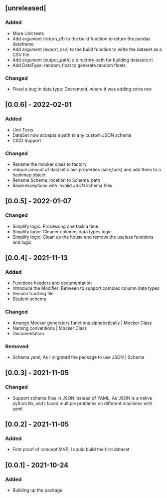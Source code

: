 
## [unreleased]
### Added
- More Unit tests
- Add argument (return_df) to the build function to return the pandas dataframe
- Add argument (export_csv) to the build function to write the dataset as a CSV file
- Add argument (output_path) a directory path for building datasets in
- Add DataType: random_float to generate random floats

### Changed
- Fixed a bug in data type: Decrement, where it was adding extra row

## [0.0.6] - 2022-02-01
### Added
- Unit Tests
- DataSet now accepts a path to any custom JSON schema
- CICD Support

### Changed
- Rename the mocker class to factory
- reduce amount of dataset class properties (size,task) and add them to a hashmap object
- Rename Schema_location to Schema_path
- Raise exceptions with invalid JSON schema files


## [0.0.5] - 2022-01-07
### Changed
- Simplify logic: Processing one task a time
- Simplify logic: Cleaner columns data types logic
- Simplify logic: Clean up the house and remove the useless functions and logic


## [0.0.4] - 2021-11-13
### Added
- Functions headers and documentation
- Introduce the Modifier: Between to support complex column data types
- Version tracking file
- Student schema
### Changed
- Arrange Mocker generators functions alphabetically | Mocker Class
- Naming conventions | Mocker Class
- Documentation
### Removed
- Schema yaml, As I migrated the package to use JSON | Schema

## [0.0.3] - 2021-11-05
### Changed
- Support schema files in JSON instead of YAML, As JSON is a native python lib, and I faced multiple problems on different machines with yaml

## [0.0.2] - 2021-11-05
### Added
- First proof of concept MVP, I could build the first dataset

## [0.0.1] - 2021-10-24
### Added
- Building up the package
